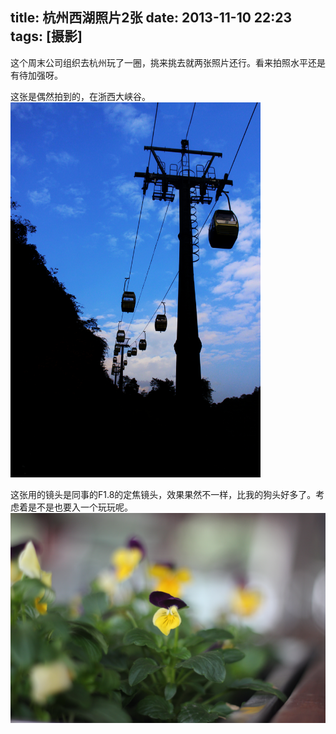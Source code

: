 title: 杭州西湖照片2张
date: 2013-11-10 22:23
tags: [摄影]
---

这个周末公司组织去杭州玩了一圈，挑来挑去就两张照片还行。看来拍照水平还是有待加强呀。

<!--more-->

这张是偶然拍到的，在浙西大峡谷。
<img src="/Images/hangzhou-photo/1.png" width="400" />

这张用的镜头是同事的F1.8的定焦镜头，效果果然不一样，比我的狗头好多了。考虑着是不是也要入一个玩玩呢。
<img src="/Images/hangzhou-photo/2.png" width="800" />

